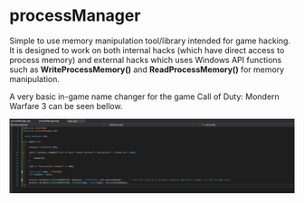 # processManager
Simple to use memory manipulation tool/library intended for game hacking. It is designed to work on both internal hacks (which have direct access to process memory) and external hacks which uses Windows API functions such as **WriteProcessMemory()** and **ReadProcessMemory()** for memory manipulation.

A very basic in-game name changer for the game Call of Duty: Mondern Warfare 3 can be seen bellow.

![Alt text](how-to-use.png?raw=true)
